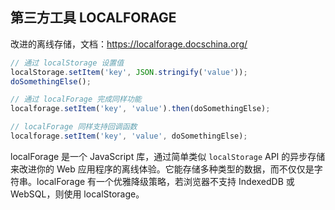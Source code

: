 ## 第三方工具 LOCALFORAGE

改进的离线存储，文档：https://localforage.docschina.org/

```js
// 通过 localStorage 设置值
localStorage.setItem('key', JSON.stringify('value'));
doSomethingElse();

// 通过 localForage 完成同样功能
localforage.setItem('key', 'value').then(doSomethingElse);

// localForage 同样支持回调函数
localforage.setItem('key', 'value', doSomethingElse);
```

localForage 是一个 JavaScript 库，通过简单类似 `localStorage` API 的异步存储来改进你的 Web 应用程序的离线体验。它能存储多种类型的数据，而不仅仅是字符串。localForage 有一个优雅降级策略，若浏览器不支持 IndexedDB 或 WebSQL，则使用 localStorage。



